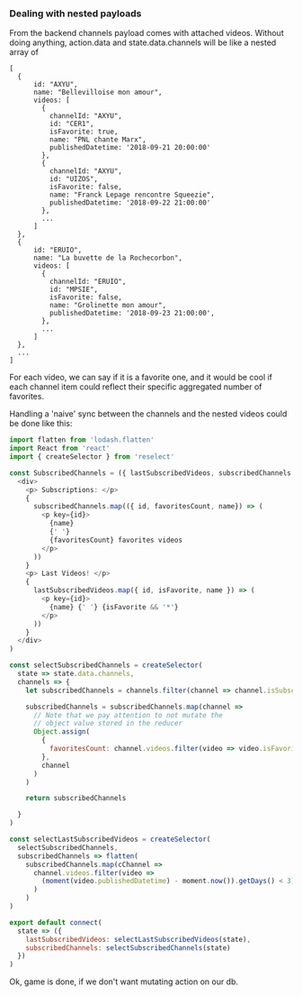 ### Dealing with nested payloads

From the backend channels payload comes with attached videos.
Without doing anything, action.data and state.data.channels will be like a nested array of

```
[
  {
      id: "AXYU",
      name: "Bellevilloise mon amour",
      videos: [
        {
          channelId: "AXYU",
          id: "CER1",
          isFavorite: true,
          name: "PNL chante Marx",
          publishedDatetime: '2018-09-21 20:00:00'
        },
        {
          channelId: "AXYU",
          id: "UIZOS",
          isFavorite: false,
          name: "Franck Lepage rencontre Squeezie",
          publishedDatetime: '2018-09-22 21:00:00'
        },
        ...
      ]
  },
  {
      id: "ERUIO",
      name: "La buvette de la Rochecorbon",
      videos: [
        {
          channelId: "ERUIO",
          id: "MPSIE",
          isFavorite: false,
          name: "Grolinette mon amour",
          publishedDatetime: '2018-09-23 21:00:00',
        },
        ...
      ]
  },
  ...
]
```

For each video, we can say if it is a favorite one, and it would be cool
if each channel item could reflect their specific aggregated number of favorites.

Handling a 'naive' sync between the channels and the nested videos could be done like this:

```javascript
import flatten from 'lodash.flatten'
import React from 'react'
import { createSelector } from 'reselect'

const SubscribedChannels = ({ lastSubscribedVideos, subscribedChannels }) => (
  <div>
    <p> Subscriptions: </p>
    {
      subscribedChannels.map(({ id, favoritesCount, name}) => (
        <p key={id}>
          {name}
          {' '}
          {favoritesCount} favorites videos
        </p>
      ))
    }
    <p> Last Videos! </p>
    {
      lastSubscribedVideos.map({ id, isFavorite, name }) => (
        <p key={id}>
          {name} {' '} {isFavorite && '*'}
        </p>
      ))
    }
  </div>
)

const selectSubscribedChannels = createSelector(
  state => state.data.channels,
  channels => {
    let subscribedChannels = channels.filter(channel => channel.isSubscribed)

    subscribedChannels = subscribedChannels.map(channel =>
      // Note that we pay attention to not mutate the
      // object value stored in the reducer
      Object.assign(
        {
          favoritesCount: channel.videos.filter(video => video.isFavorite).length
        },
        channel
      )
    )

    return subscribedChannels

  }
)

const selectLastSubscribedVideos = createSelector(
  selectSubscribedChannels,
  subscribedChannels => flatten(
    subscribedChannels.map(cChannel =>
      channel.videos.filter(video =>
        (moment(video.publishedDatetime) - moment.now()).getDays() < 3)
      )
    )
)

export default connect(
  state => ({
    lastSubscribedVideos: selectLastSubscribedVideos(state),
    subscribedChannels: selectSubscribedChannels(state)
  })
)
```

Ok, game is done, if we don't want mutating action on our db.
